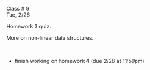 <div class="lecture1">

<div class="column_date">
<p markdown="block">

Class # 9 <br>
Tue, 2/26



</p>
</div>

<div class="column_materials">
<p markdown="block">

Homework 3 quiz.

More on non-linear data structures. 

<br>


</p>
</div>

<div class="column_assign">
<p markdown="block">


- finish working on homework 4 (due 2/28 at 11:59pm)




</p>
</div>

</div>
